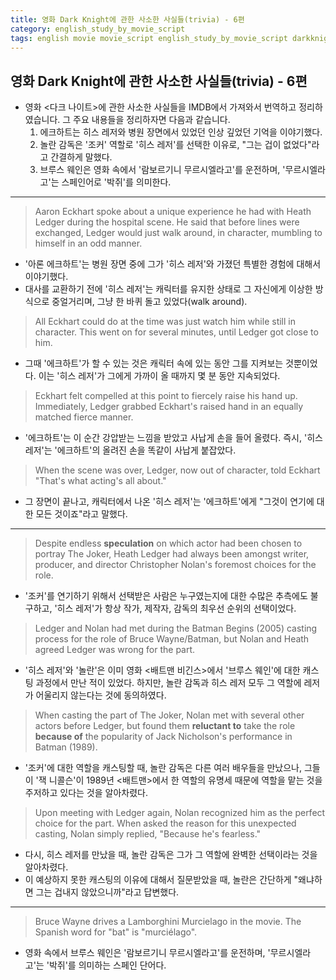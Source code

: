 ```yaml
---
title: 영화 Dark Knight에 관한 사소한 사실들(trivia) - 6편
category: english_study_by_movie_script
tags: english movie movie_script english_study_by_movie_script darkknight
---
```


## 영화 Dark Knight에 관한 사소한 사실들(trivia) - 6편

- 영화 <다크 나이트>에 관한 사소한 사실들을 IMDB에서 가져와서 번역하고 정리하였습니다. 그 주요 내용들을 정리하자면 다음과 같습니다.
  1) 에크하트는 히스 레저와 병원 장면에서 있었던 인상 깊었던 기억을 이야기했다.
  2) 놀란 감독은 '조커' 역할로 '히스 레저'를 선택한 이유로, "그는 겁이 없었다"라고 간결하게 말했다.
  3) 브루스 웨인은 영화 속에서 '람보르기니 무르시엘라고'를 운전하며, '무르시엘라고'는 스페인어로 '박쥐'를 의미한다.

---

> Aaron Eckhart spoke about a unique experience he had with Heath Ledger during the hospital scene. He said that before lines were exchanged, Ledger would just walk around, in character, mumbling to himself in an odd manner. 

- '아론 에크하트'는 병원 장면 중에 그가 '히스 레저'와 가졌던 특별한 경험에 대해서 이야기했다.
- 대사를 교환하기 전에 '히스 레저'는 캐릭터를 유지한 상태로 그 자신에게 이상한 방식으로 중얼거리며, 그냥 한 바퀴 돌고 있었다(walk around).

> All Eckhart could do at the time was just watch him while still in character. This went on for several minutes, until Ledger got close to him. 

- 그때 '에크하트'가 할 수 있는 것은 캐릭터 속에 있는 동안 그를 지켜보는 것뿐이었다. 이는 '히스 레저'가 그에게 가까이 올 때까지 몇 분 동안 지속되었다. 

> Eckhart felt compelled at this point to fiercely raise his hand up. Immediately, Ledger grabbed Eckhart's raised hand in an equally matched fierce manner. 

- '에크하트'는 이 순간 강압받는 느낌을 받았고 사납게 손을 들어 올렸다. 즉시, '히스 레저'는 '에크하트'의 올려진 손을 똑같이 사납게 붙잡았다.

> When the scene was over, Ledger, now out of character, told Eckhart "That's what acting's all about."

- 그 장면이 끝나고, 캐릭터에서 나온 '히스 레저'는 '에크하트'에게 "그것이 연기에 대한 모든 것이죠"라고 말했다.

---

> Despite endless **speculation** on which actor had been chosen to portray The Joker, Heath Ledger had always been amongst writer, producer, and director Christopher Nolan's foremost choices for the role. 

- '조커'를 연기하기 위해서 선택받은 사람은 누구였는지에 대한 수많은 추측에도 불구하고, '히스 레저'가 항상 작가, 제작자, 감독의 최우선 순위의 선택이었다. 

> Ledger and Nolan had met during the Batman Begins (2005) casting process for the role of Bruce Wayne/Batman, but Nolan and Heath agreed Ledger was wrong for the part. 

- '히스 레저'와 '놀란'은 이미 영화 <배트맨 비긴스>에서 '브루스 웨인'에 대한 캐스팅 과정에서 만난 적이 있었다. 하지만, 놀란 감독과 히스 레저 모두 그 역할에 레저가 어울리지 않는다는 것에 동의하였다.

> When casting the part of The Joker, Nolan met with several other actors before Ledger, but found them **reluctant to** take the role **because of** the popularity of Jack Nicholson's performance in Batman (1989). 

- '조커'에 대한 역할을 캐스팅할 때, 놀란 감독은 다른 여러 배우들을 만났으나, 그들이 '잭 니콜슨'이 1989년 <배트맨>에서 한 역할의 유명세 때문에 역할을 맡는 것을 주저하고 있다는 것을 알아차렸다.

> Upon meeting with Ledger again, Nolan recognized him as the perfect choice for the part. When asked the reason for this unexpected casting, Nolan simply replied, "Because he's fearless."

- 다시, 히스 레저를 만났을 때, 놀란 감독은 그가 그 역할에 완벽한 선택이라는 것을 알아차렸다. 
- 이 예상하지 못한 캐스팅의 이유에 대해서 질문받았을 때, 놀란은 간단하게 "왜냐하면 그는 겁내지 않았으니까"라고 답변했다.

--- 

> Bruce Wayne drives a Lamborghini Murcielago in the movie. The Spanish word for "bat" is "murciélago".

- 영화 속에서 브루스 웨인은 '람보르기니 무르시엘라고'를 운전하며, '무르시엘라고'는 '박쥐'를 의미하는 스페인 단어다.
